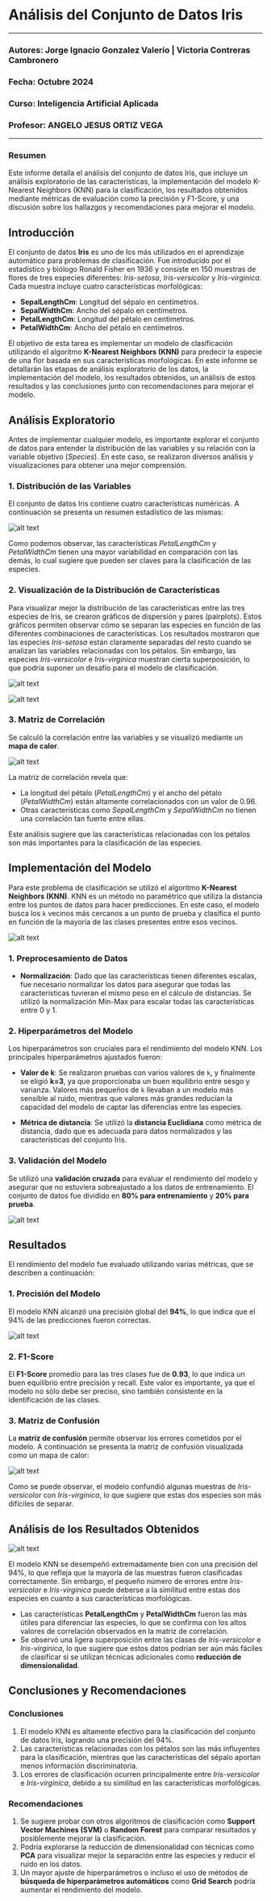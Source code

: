 # **Análisis del Conjunto de Datos Iris**

---

### **Autores**: Jorge Ignacio Gonzalez Valerio |  Victoria Contreras Cambronero

### **Fecha**: Octubre 2024

### **Curso**: Inteligencia Artificial Aplicada

### **Profesor**: ANGELO JESUS ORTIZ VEGA

---

### **Resumen**

Este informe detalla el análisis del conjunto de datos Iris, que incluye un análisis exploratorio de las características, la implementación del modelo K-Nearest Neighbors (KNN) para la clasificación, los resultados obtenidos mediante métricas de evaluación como la precisión y F1-Score, y una discusión sobre los hallazgos y recomendaciones para mejorar el modelo.

## Introducción

El conjunto de datos **Iris** es uno de los más utilizados en el aprendizaje automático para problemas de clasificación. Fue introducido por el estadístico y biólogo Ronald Fisher en 1936 y consiste en 150 muestras de flores de tres especies diferentes: _Iris-setosa_, _Iris-versicolor_ y _Iris-virginica_. Cada muestra incluye cuatro características morfológicas:

- **SepalLengthCm**: Longitud del sépalo en centímetros.
- **SepalWidthCm**: Ancho del sépalo en centímetros.
- **PetalLengthCm**: Longitud del pétalo en centímetros.
- **PetalWidthCm**: Ancho del pétalo en centímetros.

El objetivo de esta tarea es implementar un modelo de clasificación utilizando el algoritmo **K-Nearest Neighbors (KNN)** para predecir la especie de una flor basada en sus características morfológicas. En este informe se detallarán las etapas de análisis exploratorio de los datos, la implementación del modelo, los resultados obtenidos, un análisis de estos resultados y las conclusiones junto con recomendaciones para mejorar el modelo.

## Análisis Exploratorio

Antes de implementar cualquier modelo, es importante explorar el conjunto de datos para entender la distribución de las variables y su relación con la variable objetivo (_Species_). En este caso, se realizaron diversos análisis y visualizaciones para obtener una mejor comprensión.

### 1. Distribución de las Variables

El conjunto de datos Iris contiene cuatro características numéricas. A continuación se presenta un resumen estadístico de las mismas:

![alt text](<res/Pasted image 20241003135505.png>)

Como podemos observar, las características _PetalLengthCm_ y _PetalWidthCm_ tienen una mayor variabilidad en comparación con las demás, lo cual sugiere que pueden ser claves para la clasificación de las especies.

### 2. Visualización de la Distribución de Características

Para visualizar mejor la distribución de las características entre las tres especies de Iris, se crearon gráficos de dispersión y pares (pairplots). Estos gráficos permiten observar cómo se separan las especies en función de las diferentes combinaciones de características. Los resultados mostraron que las especies _Iris-setosa_ están claramente separadas del resto cuando se analizan las variables relacionadas con los pétalos. Sin embargo, las especies _Iris-versicolor_ e _Iris-virginica_ muestran cierta superposición, lo que podría suponer un desafío para el modelo de clasificación.

![alt text](<res/Pasted image 20241003135538.png>)

![alt text](<res/Pasted image 20241003135550.png>)


### 3. Matriz de Correlación

Se calculó la correlación entre las variables y se visualizó mediante un **mapa de calor**. 

![alt text](<res/Pasted image 20241003135700.png>)

La matriz de correlación revela que:

- La longitud del pétalo (_PetalLengthCm_) y el ancho del pétalo (_PetalWidthCm_) están altamente correlacionados con un valor de 0.96.
- Otras características como _SepalLengthCm_ y _SepalWidthCm_ no tienen una correlación tan fuerte entre ellas.

Este análisis sugiere que las características relacionadas con los pétalos son más importantes para la clasificación de las especies.


## Implementación del Modelo

Para este problema de clasificación se utilizó el algoritmo **K-Nearest Neighbors (KNN)**. KNN es un método no paramétrico que utiliza la distancia entre los puntos de datos para hacer predicciones. En este caso, el modelo busca los `k` vecinos más cercanos a un punto de prueba y clasifica el punto en función de la mayoría de las clases presentes entre esos vecinos.

![alt text](<res/Pasted image 20241003140433.png>)

### 1. Preprocesamiento de Datos

- **Normalización**: Dado que las características tienen diferentes escalas, fue necesario normalizar los datos para asegurar que todas las características tuvieran el mismo peso en el cálculo de distancias. Se utilizó la normalización Min-Max para escalar todas las características entre 0 y 1.

### 2. Hiperparámetros del Modelo

Los hiperparámetros son cruciales para el rendimiento del modelo KNN. Los principales hiperparámetros ajustados fueron:

- **Valor de k**: Se realizaron pruebas con varios valores de `k`, y finalmente se eligió **k=3**, ya que proporcionaba un buen equilibrio entre sesgo y varianza. Valores más pequeños de `k` llevaban a un modelo más sensible al ruido, mientras que valores más grandes reducían la capacidad del modelo de captar las diferencias entre las especies.
    
- **Métrica de distancia**: Se utilizó la **distancia Euclidiana** como métrica de distancia, dado que es adecuada para datos normalizados y las características del conjunto Iris.
    

### 3. Validación del Modelo

Se utilizó una **validación cruzada** para evaluar el rendimiento del modelo y asegurar que no estuviera sobreajustado a los datos de entrenamiento. El conjunto de datos fue dividido en **80% para entrenamiento** y **20% para prueba**.

![alt text](<res/Pasted image 20241003135826.png>)

## Resultados

El rendimiento del modelo fue evaluado utilizando varias métricas, que se describen a continuación:

### 1. Precisión del Modelo

El modelo KNN alcanzó una precisión global del **94%**, lo que indica que el 94% de las predicciones fueron correctas.


![alt text](<res/Pasted image 20241003135042.png>)

### 2. F1-Score

El **F1-Score** promedio para las tres clases fue de **0.93**, lo que indica un buen equilibrio entre precisión y recall. Este valor es importante, ya que el modelo no sólo debe ser preciso, sino también consistente en la identificación de las clases.

### 3. Matriz de Confusión

La **matriz de confusión** permite observar los errores cometidos por el modelo. A continuación se presenta la matriz de confusión visualizada como un mapa de calor:

![alt text](<res/Pasted image 20241003134946.png>)

Como se puede observar, el modelo confundió algunas muestras de _Iris-versicolor_ con _Iris-virginica_, lo que sugiere que estas dos especies son más difíciles de separar.
## Análisis de los Resultados Obtenidos

![alt text](<res/Pasted image 20241003140311.png>)


El modelo KNN se desempeñó extremadamente bien con una precisión del 94%, lo que refleja que la mayoría de las muestras fueron clasificadas correctamente. Sin embargo, el pequeño número de errores entre _Iris-versicolor_ e _Iris-virginica_ puede deberse a la similitud entre estas dos especies en cuanto a sus características morfológicas.

- Las características **PetalLengthCm** y **PetalWidthCm** fueron las más útiles para diferenciar las especies, lo que se confirma con los altos valores de correlación observados en la matriz de correlación.
- Se observó una ligera superposición entre las clases de _Iris-versicolor_ e _Iris-virginica_, lo que sugiere que estos datos podrían ser aún más fáciles de clasificar si se utilizan técnicas adicionales como **reducción de dimensionalidad**.

## Conclusiones y Recomendaciones

### Conclusiones

1. El modelo KNN es altamente efectivo para la clasificación del conjunto de datos Iris, logrando una precisión del 94%.
2. Las características relacionadas con los pétalos son las más influyentes para la clasificación, mientras que las características del sépalo aportan menos información discriminatoria.
3. Los errores de clasificación ocurren principalmente entre _Iris-versicolor_ e _Iris-virginica_, debido a su similitud en las características morfológicas.

### Recomendaciones

1. Se sugiere probar con otros algoritmos de clasificación como **Support Vector Machines (SVM)** o **Random Forest** para comparar resultados y posiblemente mejorar la clasificación.
2. Podría explorarse la reducción de dimensionalidad con técnicas como **PCA** para visualizar mejor la separación entre las especies y reducir el ruido en los datos.
3. Un mayor ajuste de hiperparámetros o incluso el uso de métodos de **búsqueda de hiperparámetros automáticos** como **Grid Search** podría aumentar el rendimiento del modelo.